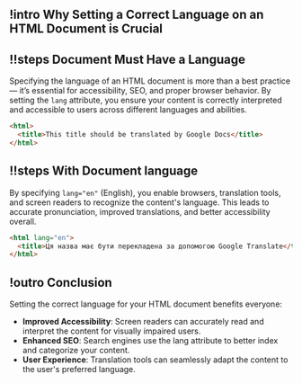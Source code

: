 ## !intro Why Setting a Correct Language on an HTML Document is Crucial

## !!steps Document Must Have a Language

Specifying the language of an HTML document is more than a best practice — it’s essential for accessibility, SEO, and proper browser behavior. By setting the `lang` attribute, you ensure your content is correctly interpreted and accessible to users across different languages and abilities.

```html ! uk.html
<html>
  <title>This title should be translated by Google Docs</title>
</html>
```

## !!steps With Document language

By specifying `lang="en"` (English), you enable browsers, translation tools, and screen readers to recognize the content's language. This leads to accurate pronunciation, improved translations, and better accessibility overall.


```html ! uk.html
<html lang="en">
  <title>Ця назва має бути перекладена за допомогою Google Translate</title>
</html>
```

## !outro Conclusion

Setting the correct language for your HTML document benefits everyone:

- **Improved Accessibility**: Screen readers can accurately read and interpret the content for visually impaired users.
- **Enhanced SEO**: Search engines use the lang attribute to better index and categorize your content.
- **User Experience**: Translation tools can seamlessly adapt the content to the user's preferred language.
